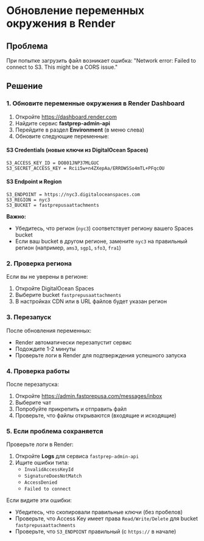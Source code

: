 # Обновление переменных окружения в Render

## Проблема
При попытке загрузить файл возникает ошибка: "Network error: Failed to connect to S3. This might be a CORS issue."

## Решение

### 1. Обновите переменные окружения в Render Dashboard

1. Откройте https://dashboard.render.com
2. Найдите сервис **fastprep-admin-api**
3. Перейдите в раздел **Environment** (в меню слева)
4. Обновите следующие переменные:

#### S3 Credentials (новые ключи из DigitalOcean Spaces)
```
S3_ACCESS_KEY_ID = DO801JNP37MLGUC
S3_SECRET_ACCESS_KEY = Rcii5w+n4ZXepAa/ERRDWSSo4mTL+PFqcOU
```

#### S3 Endpoint и Region
```
S3_ENDPOINT = https://nyc3.digitaloceanspaces.com
S3_REGION = nyc3
S3_BUCKET = fastprepusaattachments
```

**Важно:** 
- Убедитесь, что регион (`nyc3`) соответствует региону вашего Spaces bucket
- Если ваш bucket в другом регионе, замените `nyc3` на правильный регион (например, `ams3`, `sgp1`, `sfo3`, `fra1`)

### 2. Проверка региона

Если вы не уверены в регионе:
1. Откройте DigitalOcean Spaces
2. Выберите bucket `fastprepusaattachments`
3. В настройках CDN или в URL файлов будет указан регион

### 3. Перезапуск

После обновления переменных:
- Render автоматически перезапустит сервис
- Подождите 1-2 минуты
- Проверьте логи в Render для подтверждения успешного запуска

### 4. Проверка работы

После перезапуска:
1. Откройте https://admin.fastprepusa.com/messages/inbox
2. Выберите чат
3. Попробуйте прикрепить и отправить файл
4. Проверьте, что файлы открываются (входящие и исходящие)

### 5. Если проблема сохраняется

Проверьте логи в Render:
1. Откройте **Logs** для сервиса `fastprep-admin-api`
2. Ищите ошибки типа:
   - `InvalidAccessKeyId`
   - `SignatureDoesNotMatch`
   - `AccessDenied`
   - `Failed to connect`

Если видите эти ошибки:
- Убедитесь, что скопировали правильные ключи (без пробелов)
- Проверьте, что Access Key имеет права `Read/Write/Delete` для bucket `fastprepusaattachments`
- Проверьте, что `S3_ENDPOINT` правильный (с `https://` в начале)

